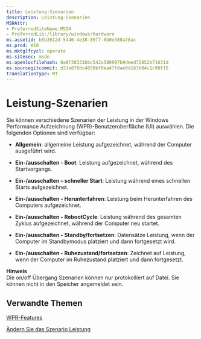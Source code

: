 ```yaml
---
title: Leistung-Szenarien
description: Leistung-Szenarien
MSHAttr:
- PreferredSiteName:MSDN
- PreferredLib:/library/windows/hardware
ms.assetid: b5b2612d-5446-4e38-89f7-6b0e380a78ac
ms.prod: W10
ms.mktglfcycl: operate
ms.sitesec: msdn
ms.openlocfilehash: 0a8f30331bbc542a580997b9deed72852b71631d
ms.sourcegitcommit: d33e870dc4850bf0ea47fdae0d163b04c1c90f15
translationtype: MT
---
```

# <a name="performance-scenarios"></a>Leistung-Szenarien


Sie können verschiedene Szenarien der Leistung in der Windows Performance Aufzeichnung (WPR)-Benutzeroberfläche (UI) auswählen. Die folgenden Optionen sind verfügbar:

-   **Allgemein**: allgemeine Leistung aufgezeichnet, während der Computer ausgeführt wird.

-   **Ein-/ausschalten - Boot**: Leistung aufgezeichnet, während des Startvorgangs.

-   **Ein-/ausschalten – schneller Start**: Leistung während eines schnellen Starts aufgezeichnet.

-   **Ein-/ausschalten - Herunterfahren**: Leistung beim Herunterfahren des Computers aufgezeichnet.

-   **Ein-/ausschalten - RebootCycle**: Leistung während des gesamten Zyklus aufgezeichnet, während der Computer neu startet.

-   **Ein-/ausschalten - Standby/fortsetzen**: Datensätze Leistung, wenn der Computer im Standbymodus platziert und dann fortgesetzt wird.

-   **Ein-/ausschalten - Ruhezustand/fortsetzen**: Zeichnet auf Leistung, wenn der Computer im Ruhezustand platziert und dann fortgesetzt.

**Hinweis**  
Die on/off Übergang Szenarien können nur protokolliert auf Datei. Sie können nicht in den Speicher angemeldet sein.

 

## <a name="related-topics"></a>Verwandte Themen


[WPR-Features](wpr-features.md)

[Ändern Sie das Szenario Leistung](change-the-performance-scenario.md)

 

 







